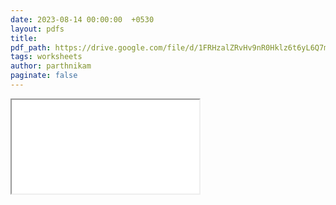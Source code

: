 ```yaml
---
date: 2023-08-14 00:00:00  +0530
layout: pdfs
title: 
pdf_path: https://drive.google.com/file/d/1FRHzalZRvHv9nR0Hklz6t6yL6Q7mC-A5/preview?usp=drive_link
tags: worksheets
author: parthnikam
paginate: false
---
```


<iframe class="embed-pdf" src="{{ page.pdf_path }}#toolbar=0" seamless="seamless" scrolling="no" style="overflow:hidden"></iframe>
